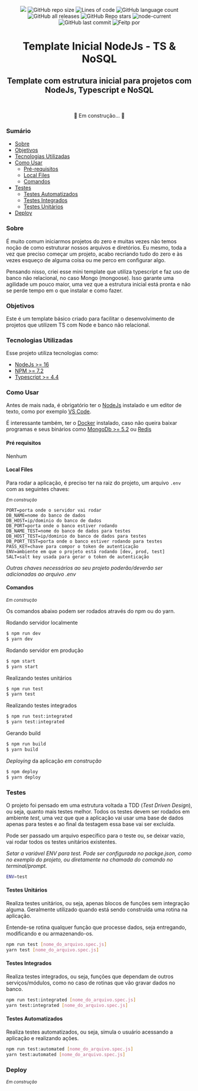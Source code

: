 <p align="center">
<img src="https://img.shields.io/apm/l/vim-mode"/>
<img alt="GitHub repo size" src="https://img.shields.io/github/repo-size/pazfelipe/api-monolito-erp">
<img alt="Lines of code" src="https://img.shields.io/tokei/lines/github/pazfelipe/api-monolito-erp">
<img alt="GitHub language count" src="https://img.shields.io/github/languages/count/pazfelipe/api-monolito-erp">
<img alt="GitHub all releases" src="https://img.shields.io/github/downloads/pazfelipe/api-monolito-erp/total">
<img alt="GitHub Repo stars" src="https://img.shields.io/github/stars/pazfelipe/api-monolito-erp?style=social">
<img alt="node-current" src="https://img.shields.io/node/v/current-bullseye">
<img alt="GitHub last commit" src="https://img.shields.io/github/last-commit/pazfelipe/api-monolito-erp">
<img alt="Feitp por" src="https://img.shields.io/badge/Feito por-Felipe Paz-blue?style=flat"/>
</p>

<h1 align="center">Template Inicial NodeJs - TS & NoSQL</h1>

<h2 align="center">
Template com estrutura inicial para projetos com NodeJs, Typescript e NoSQL
</h2>

<br />

<p align="center">
🚧 Em construção... 🚧
</p>

### Sumário

<!--ts-->

- [Sobre](#sobre)
- [Objetivos](#objetivos)
- [Tecnologias Utilizadas](#tecnologias-utilizadas)
- [Como Usar](#como-usar)
  - [Pré-requisitos](#pré-requisitos)
  - [Local Files](#local-files)
  - [Comandos](#comandos)
- [Testes](#testes)
  - [Testes Automatizados](#testes-automatizados)
  - [Testes Integrados](#testes-integrados)
  - [Testes Unitários](#testes-unitários)
- [Deploy](#deploy)
<!--te-->

### Sobre

É muito comum iniciarmos projetos do zero e muitas vezes não temos noção de como estruturar nossos arquivos e diretórios. Eu mesmo, toda a vez que preciso começar um projeto, acabo recriando tudo do zero e às vezes esqueço de alguma coisa ou me perco em configurar algo.

Pensando nisso, criei esse mini template que utiliza typescript e faz uso de banco não relacional, no caso Mongo (mongoose). Isso garante uma agilidade um pouco maior, uma vez que a estrutura inicial está pronta e não se perde tempo em o que instalar e como fazer.

### **Objetivos**

Este é um template básico criado para facilitar o desenvolvimento de projetos que utilizem TS com Node e banco não relacional.

### **Tecnologias Utilizadas**

Esse projeto utiliza tecnologias como:

- [NodeJs >= 16](https://nodejs.org/en/download/current/)
- [NPM >= 7.2](https://nodejs.org/en/download/current/)
- [Typescript >= 4.4](https://www.npmjs.com/package/typescript)

### **Como Usar**

Antes de mais nada, é obrigatório ter o [NodeJs](https://nodejs.org/en/download/current/) instalado e um editor de texto, como por exemplo [VS Code](https://code.visualstudio.com/download).

É interessante também, ter o [Docker](https://www.docker.com/) instalado, caso não queira baixar programas e seus binários como [MongoDb >= 5.2](https://www.mongodb.com/try/download/community) ou [Redis](https://redis.io/)

#### **Pré requisitos**

Nenhum

#### **Local Files**

Para rodar a aplicação, é preciso ter na raiz do projeto, um arquivo `.env` com as seguintes chaves:

_<small>Em construção</small>_

```
PORT=porta onde o servidor vai rodar
DB_NAME=nome do banco de dados
DB_HOST=ip/dominio do banco de dados
DB_PORT=porta onde o banco estiver rodando
DB_NAME_TEST=nome do banco de dados para testes
DB_HOST_TEST=ip/dominio do banco de dados para testes
DB_PORT_TEST=porta onde o banco estiver rodando para testes
PASS_KEY=chave para compor o token de autenticação
ENV=ambiente em que o projeto está rodando [dev, prod, test]
SALT=salt key usada para gerar o token de autenticação
```

_Outras chaves necessários ao seu projeto poderão/deverão ser adicionadas ao arquivo .env_

#### **Comandos**

_<small>Em construção</small>_

Os comandos abaixo podem ser rodados através do npm ou do yarn.

Rodando servidor localmente

```bash
$ npm run dev
$ yarn dev
```

Rodando servidor em produção

```bash
$ npm start
$ yarn start
```

Realizando testes unitários

```bash
$ npm run test
$ yarn test
```

Realizando testes integrados

```bash
$ npm run test:integrated
$ yarn test:integrated
```

Gerando build

```bash
$ npm run build
$ yarn build
```

_Deploying_ da aplicação
_em construção_

```bash
$ npm deploy
$ yarn deploy
```

### **Testes**

O projeto foi pensado em uma estrutura voltada a TDD (_Test Driven Design_), ou seja, quanto mais testes melhor. Todos os testes devem ser rodados em ambiente _test_, uma vez que que a aplicação vai usar uma base de dados apenas para testes e ao final da testagem essa base vai ser excluída.

Pode ser passado um arquivo específico para o teste ou, se deixar vazio, vai rodar todos os testes unitários existentes.

_Setar a variável ENV para test. Pode ser configurada no packge.json, como no exemplo do projeto, ou diretamente na chamada do comando no terminal/prompt._

```bash
ENV=test
```

#### Testes Unitários

Realiza testes unitários, ou seja, apenas blocos de funções sem integração alguma. Geralmente utilizado quando está sendo construída uma rotina na aplicação.

Entende-se rotina qualquer função que processe dados, seja entregando, modificando e ou armazenando-os.

```bash
npm run test [nome_do_arquivo.spec.js]
yarn test [nome_do_arquivo.spec.js]
```

#### Testes Integrados

Realiza testes integrados, ou seja, funções que dependam de outros serviços/módulos, como no caso de rotinas que vão gravar dados no banco.

```bash
npm run test:integrated [nome_do_arquivo.spec.js]
yarn test:integrated [nome_do_arquivo.spec.js]
```

#### Testes Automatizados

Realiza testes automatizados, ou seja, simula o usuário acessando a aplicação e realizando ações.

```bash
npm run test:automated [nome_do_arquivo.spec.js]
yarn test:automated [nome_do_arquivo.spec.js]
```

### **Deploy**

_<small>Em construção</small>_
